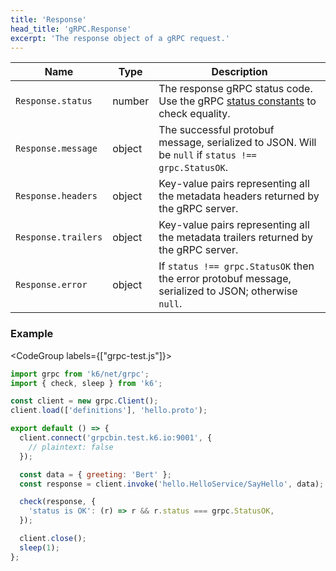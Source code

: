 ```yaml
---
title: 'Response'
head_title: 'gRPC.Response'
excerpt: 'The response object of a gRPC request.'
---
```


| Name                | Type   | Description                                                                                                              |
| ------------------- | ------ | ------------------------------------------------------------------------------------------------------------------------ |
| `Response.status`   | number | The response gRPC status code. Use the gRPC [status constants](/javascript-api/k6-net-grpc/constants) to check equality. |
| `Response.message`  | object | The successful protobuf message, serialized to JSON. Will be `null` if `status !== grpc.StatusOK`.                       |
| `Response.headers`  | object | Key-value pairs representing all the metadata headers returned by the gRPC server.                                       |
| `Response.trailers` | object | Key-value pairs representing all the metadata trailers returned by the gRPC server.                                      |
| `Response.error`    | object | If `status !== grpc.StatusOK` then the error protobuf message, serialized to JSON; otherwise `null`.                     |

### Example

<CodeGroup labels={["grpc-test.js"]}>

```javascript
import grpc from 'k6/net/grpc';
import { check, sleep } from 'k6';

const client = new grpc.Client();
client.load(['definitions'], 'hello.proto');

export default () => {
  client.connect('grpcbin.test.k6.io:9001', {
    // plaintext: false
  });

  const data = { greeting: 'Bert' };
  const response = client.invoke('hello.HelloService/SayHello', data);

  check(response, {
    'status is OK': (r) => r && r.status === grpc.StatusOK,
  });

  client.close();
  sleep(1);
};
```

</CodeGroup>

